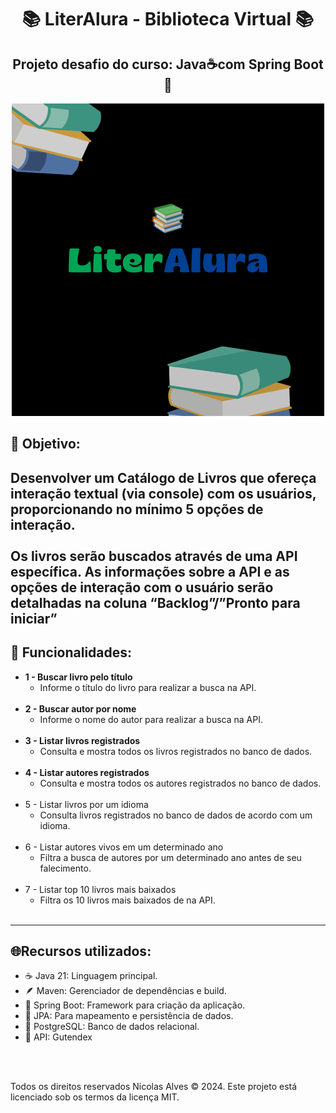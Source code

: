 <div align="center">

# 📚 LiterAlura - Biblioteca Virtual 📚
## Projeto desafio do curso: Java☕com Spring Boot🍃

![Logo LiterAlura](/images/LiterAlura.png)

</div>

## 🎯 Objetivo: 

Desenvolver um Catálogo de Livros que ofereça interação textual (via console) com os usuários, proporcionando no mínimo 5 opções de interação. <br></br>Os livros serão buscados através de uma API específica. As informações sobre a API e as opções de interação com o usuário serão detalhadas na coluna “Backlog”/”Pronto para iniciar”
<br>
---
## 📜 Funcionalidades:
 
 - **1 - Buscar livro pelo título**
    - Informe o título do livro para realizar a busca na API.
   <br></br>
 - **2 - Buscar autor por nome**
   - Informe o nome do autor para realizar a busca na API.
   <br></br>
 - **3 - Listar livros registrados**
   - Consulta e mostra todos os livros registrados no banco de dados. 
   <br></br>
 - **4 - Listar autores registrados**
   - Consulta e mostra todos os autores registrados no banco de dados.
   <br></br>
 - 5 - Listar livros por um idioma
   - Consulta livros registrados no banco de dados de acordo com um idioma. 
   <br></br>
 - 6 - Listar autores vivos em um determinado ano
   - Filtra a busca de autores por um determinado ano antes de seu falecimento. 
   <br></br>
 - 7 - Listar top 10 livros mais baixados
   - Filtra os 10 livros mais baixados de na API.
   <br></br>
---

## 🌐Recursos utilizados:

- ☕️ Java 21: Linguagem principal.
- 🪶 Maven: Gerenciador de dependências e build.
- 🍃 Spring Boot: Framework para criação da aplicação.
- 🔗 JPA: Para mapeamento e persistência de dados.
- 🐘 PostgreSQL: Banco de dados relacional.
- 📖 API: Gutendex

<br><br>

Todos os direitos reservados Nicolas Alves © 2024. Este projeto está licenciado sob os termos da licença MIT.
